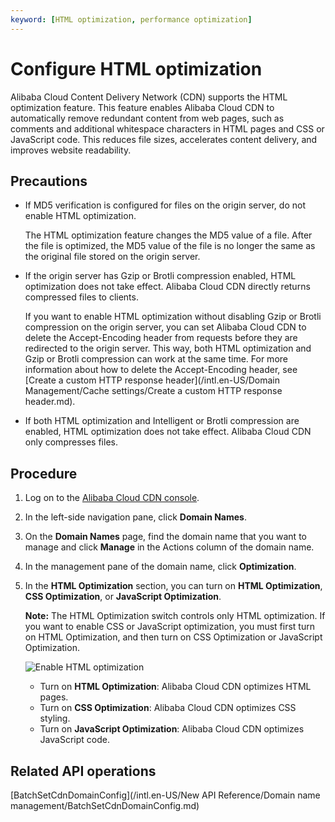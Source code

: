 ```yaml
---
keyword: [HTML optimization, performance optimization]
---
```


# Configure HTML optimization

Alibaba Cloud Content Delivery Network \(CDN\) supports the HTML optimization feature. This feature enables Alibaba Cloud CDN to automatically remove redundant content from web pages, such as comments and additional whitespace characters in HTML pages and CSS or JavaScript code. This reduces file sizes, accelerates content delivery, and improves website readability.

## Precautions

-   If MD5 verification is configured for files on the origin server, do not enable HTML optimization.

    The HTML optimization feature changes the MD5 value of a file. After the file is optimized, the MD5 value of the file is no longer the same as the original file stored on the origin server.

-   If the origin server has Gzip or Brotli compression enabled, HTML optimization does not take effect. Alibaba Cloud CDN directly returns compressed files to clients.

    If you want to enable HTML optimization without disabling Gzip or Brotli compression on the origin server, you can set Alibaba Cloud CDN to delete the Accept-Encoding header from requests before they are redirected to the origin server. This way, both HTML optimization and Gzip or Brotli compression can work at the same time. For more information about how to delete the Accept-Encoding header, see [Create a custom HTTP response header](/intl.en-US/Domain Management/Cache settings/Create a custom HTTP response header.md).

-   If both HTML optimization and Intelligent or Brotli compression are enabled, HTML optimization does not take effect. Alibaba Cloud CDN only compresses files.

## Procedure

1.  Log on to the [Alibaba Cloud CDN console](https://cdn.console.aliyun.com).

2.  In the left-side navigation pane, click **Domain Names**.

3.  On the **Domain Names** page, find the domain name that you want to manage and click **Manage** in the Actions column of the domain name.

4.  In the management pane of the domain name, click **Optimization**.

5.  In the **HTML Optimization** section, you can turn on **HTML Optimization**, **CSS Optimization**, or **JavaScript Optimization**.

    **Note:** The HTML Optimization switch controls only HTML optimization. If you want to enable CSS or JavaScript optimization, you must first turn on HTML Optimization, and then turn on CSS Optimization or JavaScript Optimization.

    ![Enable HTML optimization](https://static-aliyun-doc.oss-accelerate.aliyuncs.com/assets/img/en-US/5816717161/p7303.png)

    -   Turn on **HTML Optimization**: Alibaba Cloud CDN optimizes HTML pages.
    -   Turn on **CSS Optimization**: Alibaba Cloud CDN optimizes CSS styling.
    -   Turn on **JavaScript Optimization**: Alibaba Cloud CDN optimizes JavaScript code.

## Related API operations

[BatchSetCdnDomainConfig](/intl.en-US/New API Reference/Domain name management/BatchSetCdnDomainConfig.md)

